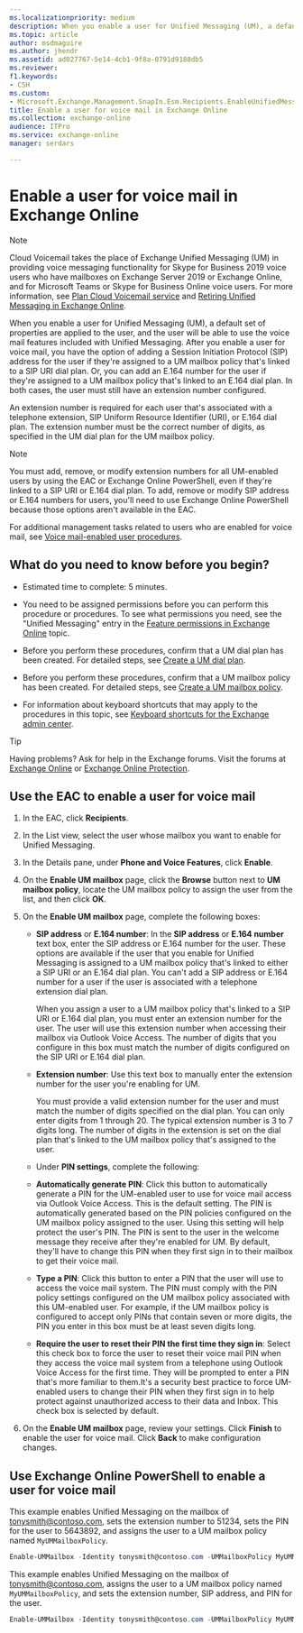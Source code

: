 ```yaml
---
ms.localizationpriority: medium
description: When you enable a user for Unified Messaging (UM), a default set of properties are applied to the user, and the user will be able to use the voice mail features included with Unified Messaging. After you enable a user for voice mail, you have the option of adding a Session Initiation Protocol (SIP) address for the user if they're assigned to a UM mailbox policy that's linked to a SIP URI dial plan. Or, you can add an E.164 number for the user if they're assigned to a UM mailbox policy that's linked to an E.164 dial plan. In both cases, the user must still have an extension number configured.
ms.topic: article
author: msdmaguire
ms.author: jhendr
ms.assetid: ad027767-5e14-4cb1-9f8a-0791d9188db5
ms.reviewer: 
f1.keywords:
- CSH
ms.custom:
- Microsoft.Exchange.Management.SnapIn.Esm.Recipients.EnableUnifiedMessagingWizardForm.EnableUnifiedMessagingWizardPage
title: Enable a user for voice mail in Exchange Online
ms.collection: exchange-online
audience: ITPro
ms.service: exchange-online
manager: serdars

---
```


# Enable a user for voice mail in Exchange Online

> [!NOTE]
> Cloud Voicemail takes the place of Exchange Unified Messaging (UM) in providing voice messaging functionality for Skype for Business 2019 voice users who have mailboxes on Exchange Server 2019 or Exchange Online, and for Microsoft Teams or Skype for Business Online voice users. For more information, see [Plan Cloud Voicemail service](/skypeforbusiness/hybrid/plan-cloud-voicemail) and [Retiring Unified Messaging in Exchange Online](https://techcommunity.microsoft.com/t5/Exchange-Team-Blog/Retiring-Unified-Messaging-in-Exchange-Online/ba-p/608991).

When you enable a user for Unified Messaging (UM), a default set of properties are applied to the user, and the user will be able to use the voice mail features included with Unified Messaging. After you enable a user for voice mail, you have the option of adding a Session Initiation Protocol (SIP) address for the user if they're assigned to a UM mailbox policy that's linked to a SIP URI dial plan. Or, you can add an E.164 number for the user if they're assigned to a UM mailbox policy that's linked to an E.164 dial plan. In both cases, the user must still have an extension number configured.

An extension number is required for each user that's associated with a telephone extension, SIP Uniform Resource Identifier (URI), or E.164 dial plan. The extension number must be the correct number of digits, as specified in the UM dial plan for the UM mailbox policy.

> [!NOTE]
> You must add, remove, or modify extension numbers for all UM-enabled users by using the EAC or Exchange Online PowerShell, even if they're linked to a SIP URI or E.164 dial plan. To add, remove or modify SIP address or E.164 numbers for users, you'll need to use Exchange Online PowerShell because those options aren't available in the EAC.

For additional management tasks related to users who are enabled for voice mail, see [Voice mail-enabled user procedures](voice-mail-enabled-user-procedures.md).

## What do you need to know before you begin?

- Estimated time to complete: 5 minutes.

- You need to be assigned permissions before you can perform this procedure or procedures. To see what permissions you need, see the "Unified Messaging" entry in the [Feature permissions in Exchange Online](../../permissions-exo/feature-permissions.md) topic.

- Before you perform these procedures, confirm that a UM dial plan has been created. For detailed steps, see [Create a UM dial plan](../../voice-mail-unified-messaging/connect-voice-mail-system/create-um-dial-plan.md).

- Before you perform these procedures, confirm that a UM mailbox policy has been created. For detailed steps, see [Create a UM mailbox policy](create-um-mailbox-policy.md).

- For information about keyboard shortcuts that may apply to the procedures in this topic, see [Keyboard shortcuts for the Exchange admin center](../../accessibility/keyboard-shortcuts-in-admin-center.md).

> [!TIP]
> Having problems? Ask for help in the Exchange forums. Visit the forums at [Exchange Online](https://social.technet.microsoft.com/forums/msonline/home?forum=onlineservicesexchange) or [Exchange Online Protection](https://social.technet.microsoft.com/forums/forefront/home?forum=FOPE).

## Use the EAC to enable a user for voice mail

1. In the EAC, click **Recipients**.

2. In the List view, select the user whose mailbox you want to enable for Unified Messaging.

3. In the Details pane, under **Phone and Voice Features**, click **Enable**.

4. On the **Enable UM mailbox** page, click the **Browse** button next to **UM mailbox policy**, locate the UM mailbox policy to assign the user from the list, and then click **OK**.

5. On the **Enable UM mailbox** page, complete the following boxes:

   - **SIP address** or **E.164 number**: In the **SIP address** or **E.164 number** text box, enter the SIP address or E.164 number for the user. These options are available if the user that you enable for Unified Messaging is assigned to a UM mailbox policy that's linked to either a SIP URI or an E.164 dial plan. You can't add a SIP address or E.164 number for a user if the user is associated with a telephone extension dial plan.

     When you assign a user to a UM mailbox policy that's linked to a SIP URI or E.164 dial plan, you must enter an extension number for the user. The user will use this extension number when accessing their mailbox via Outlook Voice Access. The number of digits that you configure in this box must match the number of digits configured on the SIP URI or E.164 dial plan.

   - **Extension number**: Use this text box to manually enter the extension number for the user you're enabling for UM.

     You must provide a valid extension number for the user and must match the number of digits specified on the dial plan. You can only enter digits from 1 through 20. The typical extension number is 3 to 7 digits long. The number of digits in the extension is set on the dial plan that's linked to the UM mailbox policy that's assigned to the user.

   - Under **PIN settings**, complete the following:

   - **Automatically generate PIN**: Click this button to automatically generate a PIN for the UM-enabled user to use for voice mail access via Outlook Voice Access. This is the default setting. The PIN is automatically generated based on the PIN policies configured on the UM mailbox policy assigned to the user. Using this setting will help protect the user's PIN. The PIN is sent to the user in the welcome message they receive after they're enabled for UM. By default, they'll have to change this PIN when they first sign in to their mailbox to get their voice mail.

   - **Type a PIN**: Click this button to enter a PIN that the user will use to access the voice mail system. The PIN must comply with the PIN policy settings configured on the UM mailbox policy associated with this UM-enabled user. For example, if the UM mailbox policy is configured to accept only PINs that contain seven or more digits, the PIN you enter in this box must be at least seven digits long.

   - **Require the user to reset their PIN the first time they sign in**: Select this check box to force the user to reset their voice mail PIN when they access the voice mail system from a telephone using Outlook Voice Access for the first time. They will be prompted to enter a PIN that's more familiar to them.It's a security best practice to force UM-enabled users to change their PIN when they first sign in to help protect against unauthorized access to their data and Inbox. This check box is selected by default.

6. On the **Enable UM mailbox** page, review your settings. Click **Finish** to enable the user for voice mail. Click **Back** to make configuration changes.

## Use Exchange Online PowerShell to enable a user for voice mail

This example enables Unified Messaging on the mailbox of tonysmith@contoso.com, sets the extension number to 51234, sets the PIN for the user to 5643892, and assigns the user to a UM mailbox policy named `MyUMMailboxPolicy`.

```PowerShell
Enable-UMMailbox -Identity tonysmith@contoso.com -UMMailboxPolicy MyUMMailboxPolicy -Extensions 51234 -PIN 5643892 -PINExpired $true
```

This example enables Unified Messaging on the mailbox of tonysmith@contoso.com, assigns the user to a UM mailbox policy named `MyUMMailboxPolicy`, and sets the extension number, SIP address, and PIN for the user.

```PowerShell
Enable-UMMailbox -Identity tonysmith@contoso.com -UMMailboxPolicy MyUMMailboxPolicy -Extensions 51234 -PIN 5643892 -SIPResourceIdentifier "tonysmith@contoso.com" -PINExpired $true
```

